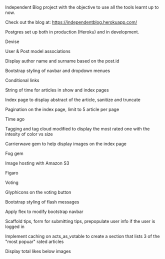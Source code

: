 
Independent Blog project with the objective to use all the tools learnt up to now.

Check out the blog at: https://independentblog.herokuapp.com/


Postgres set up both in production (Heroku) and in development.

Devise

User & Post model associations

Display author name and surname based on the post.id

Bootstrap styling of navbar and dropdown menues

Conditional links

String of time for articles in show and index pages

Index page to display abstract of the article, sanitize and truncate

Pagination on the index page, limit to 5 article per page

Time ago

Tagging and tag cloud modified to display the most rated one with the intesity of color vs size

Carrierwave gem to help display images on the index page

Fog gem

Image hosting with Amazon S3

Figaro

Voting 

Glyphicons on the voting button

Bootstrap styling of flash messages

Apply flex to modify bootstrap navbar

Scaffold tips, form for submitting tips, prepopulate user info if the user is logged in

Implement caching on acts_as_votable to create a section that lists 3 of the "most popuar" rated articles

Display total likes below images